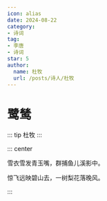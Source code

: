 ```yaml
---
icon: alias
date: 2024-08-22
category:
- 诗词
tag:
- 李唐
- 诗词
star: 5
author:
  name: 杜牧
  url: /posts/诗人/杜牧
---
```


# 鹭鸶

<!-- more -->

::: tip
杜牧
:::


::: center 

雪衣雪发青玉嘴，群捕鱼儿溪影中。

惊飞远映碧山去，一树梨花落晚风。

:::